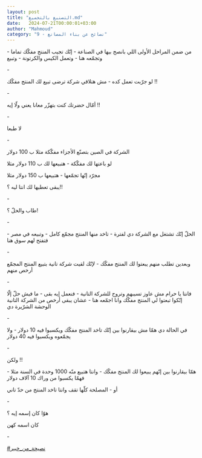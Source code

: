 ```yaml
---
layout: post
title: "التصنيع بالتجميع.md"
date:   2024-07-21T00:00:01+03:00
author: "Mahmoud"
category: "9 - نصائح عن بناء المصانع"
---
```

من ضمن المراحل الأولى اللي بانصح بيها في الصناعة - إنّك
تجيب المنتج مفكّك تماما - وتجمّعه هنا - وتعمل الكيس والكرتونة -
وتبيع

\-

لو جرّبت تعمل كده - مش هتلاقي شركة ترضى تبيع لك المنتج
مفكّك !!

\-

أمّال حضرتك كنت بتهزّر معانا يعني ولّا إيه !!

\-

لا طبعا

\-

الشركة في الصين بتصنّع الأجزاء مفكّكة مثلا ب 100
دولار

لو باعتها لك مفكّكة - هتبيعها لك ب 110 دولار مثلا

مجرّد إنّها تجمّعها - هتبيعها ب 150 دولار مثلا

يبقى تعطيها لك انتا ليه ؟!!

\-

طاب والحلّ ؟!

\-

الحلّ إنّك تشتغل مع الشركة دي لفترة - تاخد منها المنتج
مجمّع كامل - وتبيعه في مصر - فتفتح لهم سوق هنا

\-

وبعدين تطلب منهم يبعتوا لك المنتج مفكّك - لإنّك لقيت شركة
تانية بتبيع المنتج المجمّع أرخص منهم

\-

فانتا يا حرام مش عاوز تسيبهم وتروح للشركة التانية -
فنعمل إيه بقى - ما فيش حلّ إلّا إنّكوا تبعتوا لي المنتج مفكّك وانا اجمّعه
هنا - عشان يبقى أرخص من الشركة التانية الوحشة الشرّيرة دي

\-

في الحالة دي همّا مش بيقارنوا بين إنّك تاخد المنتج مفكّك
ويكسبوا فيه 10 دولار - ولا يجمّعوه ويكسبوا فيه 40 دولار

\-

ولكن !!

همّا بيقارنوا بين إنّهم يبيعوا لك المنتج مفكّك - وانتا
هتبيع منّه 1000 وحدة في السنة مثلا - فهمّا يكسبوا من وراك 10 آلاف
دولار

أو - المصلحة كلّها تقف وانتا تاخد المنتج من حدّ
تاني

\-

هوّا كان إسمه إيه ؟

كان اسمه كهن

\-

[<u>\#نصيحة_من_خبير</u>](https://www.facebook.com/hashtag/%D9%86%D8%B5%D9%8A%D8%AD%D8%A9_%D9%85%D9%86_%D8%AE%D8%A8%D9%8A%D8%B1?__eep__=6&__cft__%5b0%5d=AZVvHM8l4FiFmfQs2FNYooitvkQDce-AwU-YIBWQyc-LA31zAiXAP2ByQccjAhlQi_6IGK2tclHDm15suarm7e-SLWWgwDxTKSc0WWfB78hr4PytAg9LtPymPPxPB72aEhudGoc3yihlI2pQQQK-DiwMd31pnNUAxs6_QwnBaOeZQod0SiY7KGaLh00Q1GXCTZWN9DlekNwPUTqg4N_-BDxu&__tn__=*NK-R)
